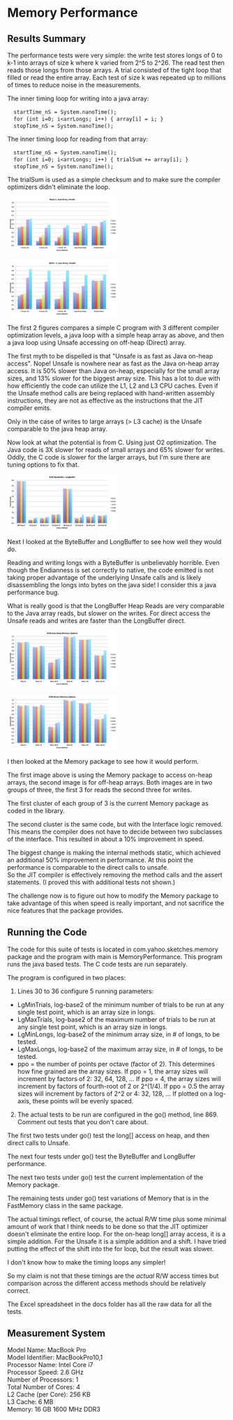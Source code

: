 # Memory Performance

## Results Summary

The performance tests were very simple: the write test stores longs of 0 to k-1 into arrays of size k where k varied from 2^5 to 2^26.
The read test then reads those longs from those arrays. A trial consisted of the tight loop that filled or read the entire array.
Each test of size k was repeated up to millions of times to reduce noise in the measurements.

The inner timing loop for writing into a java array:

      startTime_nS = System.nanoTime();
      for (int i=0; i<arrLongs; i++) { array[i] = i; }
      stopTime_nS = System.nanoTime();

The inner timing loop for reading from that array:

      startTime_nS = System.nanoTime();
      for (int i=0; i<arrLongs; i++) { trialSum += array[i]; }
      stopTime_nS = System.nanoTime();

The trialSum is used as a simple checksum and to make sure the compiler optimizers didn't eliminate the loop.

<img style="max-width:50%;" src="img/Read_C_Java_Unsafe.png" alt="img/Read_C_Java_Unsafe.png"></img>

<img style="max-width:50%;" src="img/Write_C_Java_Unsafe.png" alt="img/Write_C_Java_Unsafe.png"></img>

The first 2 figures compares a simple C program with 3 different compiler optimization levels, a java loop with a simple heap array as above, 
and then a java loop using Unsafe accessing on off-heap (Direct) array.

The first myth to be dispelled is that "Unsafe is as fast as Java on-heap access". Nope!
Unsafe is nowhere near as fast as the Java on-heap array access. 
It is 50% slower than Java on-heap, especially for the small array sizes, and 13% slower for the biggest array size. 
This has a lot to due with how efficiently the code can utilize the L1, L2 and L3 CPU caches.
Even if the Unsafe method calls are being replaced with hand-written assembly instructions, 
they are not as effective as the instructions that the JIT compiler emits.

Only in the case of writes to large arrays (> L3 cache) is the Unsafe comparable to the java heap array.

Now look at what the potential is from C. Using just O2 optimization.
The Java code is 3X slower for reads of small arrays and 65% slower for writes.
Oddly, the C code is slower for the larger arrays, but I'm sure there are tuning options to fix that.

<img style="max-width:50%;" src="img/BB_LB.png" alt="img/BB_LB.png"></img>

Next I looked at the ByteBuffer and LongBuffer to see how well they would do.

Reading and writing longs with a ByteBuffer is unbelievably horrible. 
Even though the Endianness is set correctly to native, the code emitted is not taking proper advantage of the
underlying Unsafe calls and is likely disassembling the longs into bytes on the java side! 
I consider this a java performance bug.

What is really good is that the LongBuffer Heap Reads are very comparable to the Java array reads,
but slower on the writes.
For direct access the Unsafe reads and writes are faster than the LongBuffer direct.

<img style="max-width:50%;" src="img/MemoryHeap.png" alt="img/MemoryHeap.png"></img>

<img style="max-width:50%;" src="img/MemoryDirect.png" alt="img/MemoryDirect.png"></img>

I then looked at the Memory package to see how it would perform.

The first image above is using the Memory package to access on-heap arrays, the second image is for off-heap arrays.
Both images are in two groups of three, the first 3 for reads the second three for writes.

The first cluster of each group of 3 is the current Memory package as coded in the library.

The second cluster is the same code, but with the Interface logic removed. 
This means the compiler does not have to decide between two subclasses of the interface.
This resulted in about a 10% improvement in speed.

The biggest change is making the internal methods static, which achieved an additional 50% improvement in performance.
At this point the performance is comparable to the direct calls to unsafe.  
So the JIT compiler is effectively removing the method calls and the assert statements. 
(I proved this with additional tests not shown.)

The challenge now is to figure out how to modify the Memory package to take advantage of this when speed is really important, 
and not sacrifice the nice features that the package provides.



## Running the Code

The code for this suite of tests is located in com.yahoo.sketches.memory package and the program with main is MemoryPerformance.
This program runs the java based tests.  The C code tests are run separately.

The program is configured in two places:

1. Lines 30 to 36 configure 5 running parameters:
  * LgMinTrials, log-base2 of the minimum number of trials to be run at any single test point, which is an array size in longs.
  * LgMaxTrials, log-base2 of the maximum number of trials to be run at any single test point, which is an array size in longs.
  * LgMinLongs,  log-base2 of the minimum array size, in # of longs, to be tested.
  * LgMaxLongs,  log-base2 of the maximum array size, in # of longs, to be tested.
  * ppo = the number of points per octave (factor of 2).  This determines how fine grained are the array sizes. 
  If ppo = 1, the array sizes will increment by factors of 2:  32, 64, 128, ...
  If ppo = 4, the array sizes will increment by factors of fourth-root of 2 or 2^(1/4).
  If ppo = 0.5 the array sizes will increment by factors of 2^2 or 4:  32, 128, ...
  If plotted on a log-axis, these points will be evenly spaced.
  
2. The actual tests to be run are configured in the go() method, line 869.  Comment out tests that you don't care about. 

The first two tests under go() test the long[] access on heap, and then direct calls to Unsafe.

The next four tests under go() test the ByteBuffer and LongBuffer performance.

The next two tests under go() test the current implementation of the Memory package.

The remaining tests under go() test variations of Memory that is in the FastMemory class in the same package.

The actual timings reflect, of course, the actual R/W time plus some minimal amount of work that I think needs to be done so that the JIT optimizer doesn't eliminate the entire loop. 
For the on-heap long[] array access, it is a simple addition. For the Unsafe it is a simple addition and a shift. 
I have tried putting the effect of the shift into the for loop, but the result was slower.

I don't know how to make the timing loops any simpler! 

So my claim is not that these timings are the *actual* R/W access times but comparison across the different access methods should be relatively correct.

The Excel spreadsheet in the docs folder has all the raw data for all the tests.

## Measurement System
  Model Name:	MacBook Pro<br>
  Model Identifier:	MacBookPro10,1<br>
  Processor Name:	Intel Core i7<br>
  Processor Speed:	2.6 GHz<br>
  Number of Processors:	1<br>
  Total Number of Cores:	4<br>
  L2 Cache (per Core):	256 KB<br>
  L3 Cache:	6 MB<br>
  Memory:	16 GB 1600 MHz DDR3